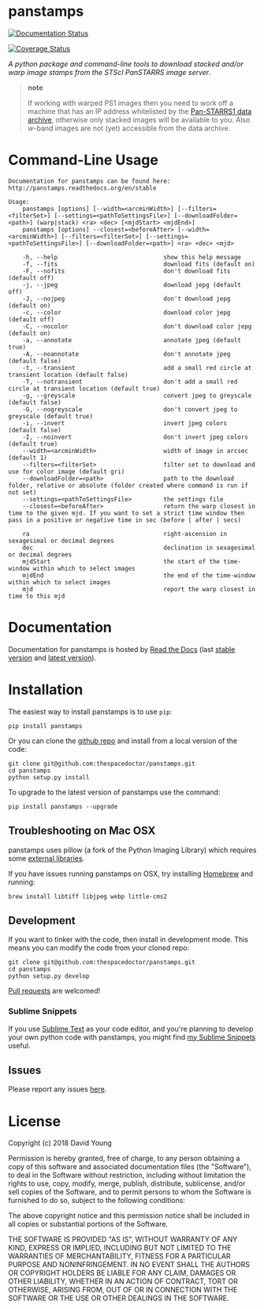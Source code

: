 panstamps
=========

[![Documentation Status](https://readthedocs.org/projects/panstamps/badge/)](http://panstamps.readthedocs.io/en/latest/?badge)

[![Coverage Status](https://cdn.jsdelivr.net/gh/thespacedoctor/panstamps@master/coverage.svg)](https://cdn.jsdelivr.net/gh/thespacedoctor/panstamps@master/htmlcov/index.html)

*A python package and command-line tools to download stacked and/or warp
image stamps from the STScI PanSTARRS image server*.

> **note**
>
> If working with warped PS1 images then you need to work off a machine
> that has an IP address whitelisted by the [Pan-STARRS1 data
> archive](https://panstarrs.stsci.edu/), otherwise only stacked images
> will be available to you. Also *w*-band images are not (yet)
> accessible from the data archive.

Command-Line Usage
==================

    Documentation for panstamps can be found here: http://panstamps.readthedocs.org/en/stable

    Usage:
        panstamps [options] [--width=<arcminWidth>] [--filters=<filterSet>] [--settings=<pathToSettingsFile>] [--downloadFolder=<path>] (warp|stack) <ra> <dec> [<mjdStart> <mjdEnd>]
        panstamps [options] --closest=<beforeAfter> [--width=<arcminWidth>] [--filters=<filterSet>] [--settings=<pathToSettingsFile>] [--downloadFolder=<path>] <ra> <dec> <mjd>

        -h, --help                              show this help message
        -f, --fits                              download fits (default on)
        -F, --nofits                            don't download fits (default off)
        -j, --jpeg                              download jepg (default off)
        -J, --nojpeg                            don't download jepg (default on)
        -c, --color                             download color jepg (default off)
        -C, --nocolor                           don't download color jepg (default on)
        -a, --annotate                          annotate jpeg (default true)
        -A, --noannotate                        don't annotate jpeg (default false)
        -t, --transient                         add a small red circle at transient location (default false)
        -T, --notransient                       don't add a small red circle at transient location (default true)
        -g, --greyscale                         convert jpeg to greyscale (default false)
        -G, --nogreyscale                       don't convert jpeg to greyscale (default true)
        -i, --invert                            invert jpeg colors (default false)
        -I, --noinvert                          don't invert jpeg colors (default true)
        --width=<arcminWidth>                   width of image in arcsec (default 1)
        --filters=<filterSet>                   filter set to download and use for color image (default gri)
        --downloadFolder=<path>                 path to the download folder, relative or absolute (folder created where command is run if not set)
        --settings=<pathToSettingsFile>         the settings file    
        --closest=<beforeAfter>                 return the warp closest in time to the given mjd. If you want to set a strict time window then pass in a positive or negative time in sec (before | after | secs)

        ra                                      right-ascension in sexagesimal or decimal degrees
        dec                                     declination in sexagesimal or decimal degrees
        mjdStart                                the start of the time-window within which to select images
        mjdEnd                                  the end of the time-window within which to select images
        mjd                                     report the warp closest in time to this mjd

Documentation
=============

Documentation for panstamps is hosted by [Read the
Docs](http://panstamps.readthedocs.org/en/stable/) (last [stable
version](http://panstamps.readthedocs.org/en/stable/) and [latest
version](http://panstamps.readthedocs.org/en/latest/)).

Installation
============

The easiest way to install panstamps is to use `pip`:

    pip install panstamps

Or you can clone the [github
repo](https://github.com/thespacedoctor/panstamps) and install from a
local version of the code:

    git clone git@github.com:thespacedoctor/panstamps.git
    cd panstamps
    python setup.py install

To upgrade to the latest version of panstamps use the command:

    pip install panstamps --upgrade

Troubleshooting on Mac OSX
--------------------------

panstamps uses pillow (a fork of the Python Imaging Library) which
requires some [external
libraries](https://pillow.readthedocs.org/en/3.1.x/installation.html#external-libraries).

If you have issues running panstamps on OSX, try installing
[Homebrew](http://brew.sh/) and running:

    brew install libtiff libjpeg webp little-cms2

Development
-----------

If you want to tinker with the code, then install in development mode.
This means you can modify the code from your cloned repo:

    git clone git@github.com:thespacedoctor/panstamps.git
    cd panstamps
    python setup.py develop

[Pull requests](https://github.com/thespacedoctor/panstamps/pulls) are
welcomed!

### Sublime Snippets

If you use [Sublime Text](https://www.sublimetext.com/) as your code
editor, and you're planning to develop your own python code with
panstamps, you might find [my Sublime
Snippets](https://github.com/thespacedoctor/panstamps-Sublime-Snippets)
useful.

Issues
------

Please report any issues
[here](https://github.com/thespacedoctor/panstamps/issues).

License
=======

Copyright (c) 2018 David Young

Permission is hereby granted, free of charge, to any person obtaining a
copy of this software and associated documentation files (the
"Software"), to deal in the Software without restriction, including
without limitation the rights to use, copy, modify, merge, publish,
distribute, sublicense, and/or sell copies of the Software, and to
permit persons to whom the Software is furnished to do so, subject to
the following conditions:

The above copyright notice and this permission notice shall be included
in all copies or substantial portions of the Software.

THE SOFTWARE IS PROVIDED "AS IS", WITHOUT WARRANTY OF ANY KIND, EXPRESS
OR IMPLIED, INCLUDING BUT NOT LIMITED TO THE WARRANTIES OF
MERCHANTABILITY, FITNESS FOR A PARTICULAR PURPOSE AND NONINFRINGEMENT.
IN NO EVENT SHALL THE AUTHORS OR COPYRIGHT HOLDERS BE LIABLE FOR ANY
CLAIM, DAMAGES OR OTHER LIABILITY, WHETHER IN AN ACTION OF CONTRACT,
TORT OR OTHERWISE, ARISING FROM, OUT OF OR IN CONNECTION WITH THE
SOFTWARE OR THE USE OR OTHER DEALINGS IN THE SOFTWARE.
